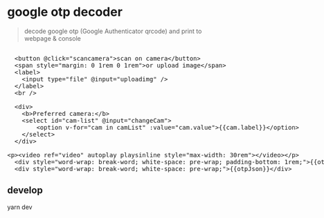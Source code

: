 # google otp decoder

> decode google otp (Google Authenticator qrcode) and print to webpage & console

<xmp id="example">
  <button @click="scancamera">scan on camera</button>
  <span style="margin: 0 1rem 0 1rem">or upload image</span>
  <label>
    <input type="file" @input="uploadimg" />
  </label>
  <br />

  <div>
    <b>Preferred camera:</b>
    <select id="cam-list" @input="changeCam">
        <option v-for="cam in camList" :value="cam.value">{{cam.label}}</option>
    </select>
  </div>

<video ref="video" autoplay playsinline style="max-width: 30rem"></video>

  <div style="word-wrap: break-word; white-space: pre-wrap; padding-bottom: 1rem;">{{otpUri}}</div>
  <div style="word-wrap: break-word; white-space: pre-wrap;">{{otpJson}}</div>
</xmp>

<script>   
  function decodeOtpUri(input) {
      let inputBase64 = input.replace('otpauth-migration://offline?data=', '')
      inputBase64 = unescape(inputBase64)

      const inputUtf8str = window.atob(inputBase64)

      const carr = inputUtf8str.split('')
      const buf = new Uint8Array(carr.length)
      carr.forEach((c, i) => {
        buf[i] = c.charCodeAt(0)
      })

      const pb = `syntax = "proto3";
option go_package = "github.com/kuingsmile/decodeGoogleOTP/migrationpayload";

message MigrationPayload {
  enum Algorithm {
    ALGO_INVALID = 0;
    ALGO_SHA1 = 1;
  }

  enum OtpType {
    OTP_INVALID = 0;
    OTP_HOTP = 1;
    OTP_TOTP = 2;
  }

  message OtpParameters {
    bytes secret = 1;
    string name = 2;
    string issuer = 3;
    Algorithm algorithm = 4;
    int32 digits = 5;
    OtpType type = 6;
    int64 counter = 7;
  }

  repeated OtpParameters otp_parameters = 1;
  int32 version = 2;
  int32 batch_size = 3;
  int32 batch_index = 4;
  int32 batch_id = 5;
}`
      const parsed = protobuf.parse(pb)
      const decodeRaw = parsed.root.MigrationPayload.decode(buf)
      const jspayload = parsed.root.MigrationPayload.toObject(decodeRaw, {
        enums: String,
        longs: String,
        bytes: String,
        defaults: true,
        arrays: true,
        objects: true,
        oneofs: true
      });
      return jspayload
    }


  new Vue({
    el: '#example',
    data() {
      return {
        otpUri: '',
        otpJson: '',
        qrScanner: null,
        camList: [
          {
            label: 'Environment Facing (default)',
            value: 'environment'
          },
          {
            label: 'user',
            value: 'user'
          }
        ]
      };
    },
    methods: {
      async changeCam(event) {
        if(this.qrScanner){
          this.qrScanner.setCamera(event.target.value)
        }
      },
      async scancamera() {
        const video = this.$refs.video;

        const qrScanner = new QrScanner(
          video,
          result => {
            console.log(result.data)
            this.otpUri = result.data
            const otpjson = decodeOtpUri(result.data)
            this.otpJson = JSON.stringify(otpjson)
          },
          {
            highlightScanRegion: true,
            highlightCodeOutline: true,
          },
        );
        this.qrScanner = qrScanner;

        await qrScanner.start();
        const cameras = await QrScanner.listCameras(true);

        cameras.forEach(camera => {
            this.camList.push({
              value: camera.id,
              label: camera.label
            });
        });
      },

      async uploadimg($event) {
        const file = $event.target.files[0]
        const result = await QrScanner.scanImage(file)
        this.otpUri = result
        const otpjson = decodeOtpUri(result)
        this.otpJson = JSON.stringify(otpjson)
      }
    }
  });
</script>

## develop

yarn dev
